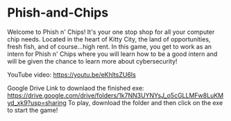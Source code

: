 # Phish-and-Chips
Welcome to Phish n' Chips! It's your one stop shop for all your computer chip needs. Located in the heart of Kitty City, the land of opportunities, fresh fish, and of course…high rent. In this game, you get to work as an intern for Phish n' Chips where you will learn how to be a good intern and will be given the chance to learn more about cybersecurity!




YouTube video:
https://youtu.be/eKhltsZU6Is

Google Drive Link to downlaod the finished exe:
https://drive.google.com/drive/folders/1k7NN3UYNYsJ_o5cGLLMFw8LuKMyd_xk9?usp=sharing
To play, download the folder and then click on the exe to start the game!
